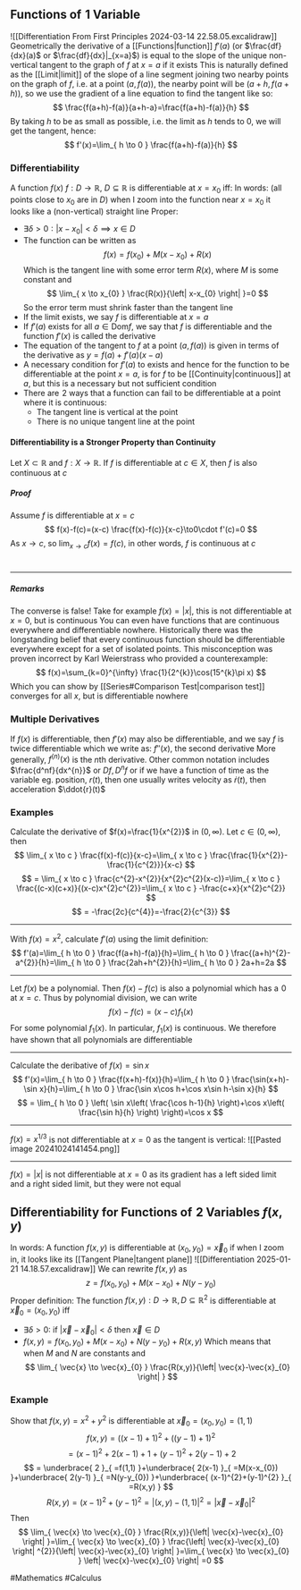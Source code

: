 ## Functions of $\hspace{0pt}1$ Variable
![[Differentiation From First Principles 2024-03-14 22.58.05.excalidraw]]
Geometrically the derivative of a [[Functions|function]] $f'(a)$ (or $\frac{df}{dx}(a)$ or $\frac{df}{dx}|_{x=a}$) is equal to the slope of the unique non-vertical tangent to the graph of $f$ at $x=a$ if it exists
This is naturally defined as the [[Limit|limit]] of the slope of a line segment joining two nearby points on the graph of $f$, i.e. at a point $(a,f(a))$, the nearby point will be $(a+h,f(a+h))$, so we use the gradient of a line equation to find the tangent like so:
$$
\frac{f(a+h)-f(a)}{a+h-a}=\frac{f(a+h)-f(a)}{h}
$$
By taking $h$ to be as small as possible, i.e. the limit as $h$ tends to 0, we will get the tangent, hence:
$$
f'(x)=\lim_{ h \to 0 } \frac{f(a+h)-f(a)}{h}
$$
### Differentiability
A function $f(x)$ $f:D\to \mathbb{R}$, $D\subseteq \mathbb{R}$ is differentiable at $x=x_{0}$ iff:
In words: (all points close to $x_{0}$ are in $D$) when I zoom into the function near $x=x_{0}$ it looks like a (non-vertical) straight line
Proper: 
- $\exists\delta>0:\left| x-x_{0} \right| <\delta\implies x\in D$
- The function can be written as
$$
f(x)=f(x_{0})+M(x-x_{0})+R(x)
$$
Which is the tangent line with some error term $R(x)$, where $M$ is some constant and
$$
\lim_{ x \to x_{0} } \frac{R(x)}{\left| x-x_{0} \right| }=0 
$$
So the error term must shrink faster than the tangent line
- If the limit exists, we say $f$ is differentiable at $x=a$
- If $f'(a)$ exists for all $a\in \text{Dom}f$, we say that $f$ is differentiable and the function $f'(x)$ is called the derivative
- The equation of the tangent to $f$ at a point $(a,f(a))$ is given in terms of the derivative as $y=f(a)+f'(a)(x-a)$ 
- A necessary condition for $f'(a)$ to exists and hence for the function to be differentiable at the point $x=a$, is for $f$ to be [[Continuity|continuous]] at $a$, but this is a necessary but not sufficient condition
- There are $\hspace{0pt}2$ ways that a function can fail to be differentiable at a point where it is continuous:
    - The tangent line is vertical at the point
    - There is no unique tangent line at the point
#### Differentiability is a Stronger Property than Continuity
Let $X\subset \mathbb{R}$ and $f:X\to \mathbb{R}$. If $f$ is differentiable at $c\in X$, then $f$ is also continuous at $c$
##### Proof
Assume $f$ is differentiable at $x=c$
$$
f(x)-f(c)=(x-c) \frac{f(x)-f(c)}{x-c}\to0\cdot f'(c)=0
$$
As $x\to c$, so $\lim_{ x \to c }f(x)=f(c)$, in other words, $f$ is continuous at $c$
# 
___
##### Remarks
The converse is false! Take for example $f(x)=\left| x \right|$, this is not differentiable at $x=0$, but is continuous
You can even have functions that are continuous everywhere and differentiable nowhere. Historically there was the longstanding belief that every continuous function should be differentiable everywhere except for a set of isolated points. This misconception was proven incorrect by Karl Weierstrass who provided a counterexample: 
$$
f(x)=\sum_{k=0}^{\infty} \frac{1}{2^{k}}\cos(15^{k}\pi x)
$$
Which you can show by [[Series#Comparison Test|comparison test]] converges for all $x$, but is differentiable nowhere 
### Multiple Derivatives
If $f(x)$ is differentiable, then $f'(x)$ may also be differentiable, and we say $f$ is twice differentiable which we write as: $f''(x)$, the second derivative
More generally, $f^{(n)}(x)$ is the $n$th derivative. Other common notation includes $\frac{d^nf}{dx^{n}}$ or $Df,D^{n}f$ or if we have a function of time as the variable eg. position, $r(t)$, then one usually writes velocity as $\dot{r}(t)$, then acceleration $\ddot{r}(t)$
### Examples
Calculate the derivative of $f(x)=\frac{1}{x^{2}}$ in $(0,\infty)$. Let $c\in(0,\infty)$, then
$$
\lim_{ x \to c }  \frac{f(x)-f(c)}{x-c}=\lim_{ x \to c } \frac{\frac{1}{x^{2}}-\frac{1}{c^{2}}}{x-c}
$$
$$
= \lim_{ x \to c } \frac{c^{2}-x^{2}}{x^{2}c^{2}(x-c)}=\lim_{ x \to c } \frac{(c-x)(c+x)}{(x-c)x^{2}c^{2}}=\lim_{ x \to c } -\frac{c+x}{x^{2}c^{2}}
$$
$$
= -\frac{2c}{c^{4}}=-\frac{2}{c^{3}}
$$
___
With $f(x)=x^{2}$, calculate $f'(a)$ using the limit definition:
$$
f'(a)=\lim_{ h \to 0 } \frac{f(a+h)-f(a)}{h}=\lim_{ h \to 0 } \frac{(a+h)^{2}-a^{2}}{h}=\lim_{ h \to 0 } \frac{2ah+h^{2}}{h}=\lim_{ h \to 0 } 2a+h=2a
$$
___
Let $f(x)$ be a polynomial. Then $f(x)-f(c)$ is also a polynomial which has a $\hspace{0pt}0$ at $x=c$. Thus by polynomial division, we can write
$$
f(x)-f(c)=(x-c)f_{1}(x)
$$
For some polynomial $f_{1}(x)$. In particular, $f_{1}(x)$ is continuous. We therefore have shown that all polynomials are differentiable
___
Calculate the deribative of $f(x)=\sin x$
$$
f'(x)=\lim_{ h \to 0 } \frac{f(x+h)-f(x)}{h}=\lim_{ h \to 0 } \frac{\sin(x+h)-\sin x}{h}=\lim_{ h \to 0 } \frac{\sin x\cos h+\cos x\sin h-\sin x}{h}
$$
$$
= \lim_{ h \to 0 } \left( \sin x\left( \frac{\cos h-1}{h} \right)+\cos x\left( \frac{\sin h}{h} \right) \right)=\cos x
$$
___
$f(x)=x^{1/3}$ is not differentiable at $x=0$ as the tangent is vertical:
![[Pasted image 20241024141454.png]]
___
$f(x)=|x|$ is not differentiable at $x=0$ as its gradient has a left sided limit and a right sided limit, but they were not equal

## Differentiability for Functions of $\hspace{0pt}2$ Variables $f(x,y)$
In words: A function $f(x,y)$ is differentiable at $(x_{0},y_{0})=\vec{x}_{0}$ if when I zoom in, it looks like its [[Tangent Plane|tangent plane]] 
![[Differentiation 2025-01-21 14.18.57.excalidraw]]
We can rewrite $f(x,y)$ as
$$
z=f(x_{0},y_{0})+M(x-x_{0})+N(y-y_{0})
$$
Proper definition: The function $f(x,y):D\to \mathbb{R},D\subseteq \mathbb{R}^{2}$ is differentiable at $\vec{x}_{0}=(x_{0},y_{0})$ iff
- $\exists\delta>0:$ if $\left| \vec{x}-\vec{x}_{0} \right|<\delta$ then $\vec{x}\in D$
- $f(x,y)=f(x_{0},y_{0})+M(x-x_{0})+N(y-y_{0})+R(x,y)$
Which means that when $M$ and $N$ are constants and
$$
\lim_{ \vec{x} \to \vec{x}_{0} } \frac{R(x,y)}{\left| \vec{x}-\vec{x}_{0} \right| }
$$
### Example
Show that $f(x,y)=x^{2}+y^{2}$ is differentiable at $\vec{x}_{0}=(x_{0},y_{0})=(1,1)$
$$
f(x,y)=((x-1)+1)^{2}+((y-1)+1)^{2}
$$
$$
= (x-1)^{2}+2(x-1)+1+(y-1)^{2}+2(y-1)+2
$$
$$
= \underbrace{ 2 }_{ =f(1,1) }+\underbrace{ 2(x-1) }_{ =M(x-x_{0}) }+\underbrace{ 2(y-1) }_{ =N(y-y_{0}) }+\underbrace{ (x-1)^{2}+(y-1)^{2} }_{ =R(x,y) }
$$
$$
R(x,y)=(x-1)^{2}+(y-1)^{2}=\left| (x,y)-(1,1) \right| ^{2}=\left| \vec{x}-\vec{x}_{0} \right| ^{2}
$$
Then
$$
\lim_{ \vec{x} \to \vec{x}_{0} } \frac{R(x,y)}{\left| \vec{x}-\vec{x}_{0} \right| }=\lim_{ \vec{x} \to \vec{x}_{0} }  \frac{\left| \vec{x}-\vec{x}_{0} \right| ^{2}}{\left| \vec{x}-\vec{x}_{0} \right| }=\lim_{ \vec{x} \to \vec{x}_{0} } \left| \vec{x}-\vec{x}_{0} \right| =0
$$



#Mathematics #Calculus
